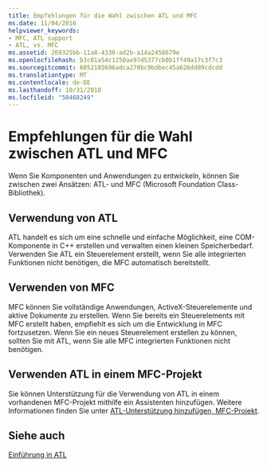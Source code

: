 ```yaml
---
title: Empfehlungen für die Wahl zwischen ATL und MFC
ms.date: 11/04/2016
helpviewer_keywords:
- MFC, ATL support
- ATL, vs. MFC
ms.assetid: 269325bb-11a8-4330-ad2b-a14a2458679e
ms.openlocfilehash: b3c01a54c1250ae97d5377cb0b1ff49a17c3f7c3
ms.sourcegitcommit: 6052185696adca270bc9bdbec45a626dd89cdcdd
ms.translationtype: MT
ms.contentlocale: de-DE
ms.lasthandoff: 10/31/2018
ms.locfileid: "50468249"
---
```

# <a name="recommendations-for-choosing-between-atl-and-mfc"></a>Empfehlungen für die Wahl zwischen ATL und MFC

Wenn Sie Komponenten und Anwendungen zu entwickeln, können Sie zwischen zwei Ansätzen: ATL- und MFC (Microsoft Foundation Class-Bibliothek).

## <a name="using-atl"></a>Verwendung von ATL

ATL handelt es sich um eine schnelle und einfache Möglichkeit, eine COM-Komponente in C++ erstellen und verwalten einen kleinen Speicherbedarf. Verwenden Sie ATL ein Steuerelement erstellt, wenn Sie alle integrierten Funktionen nicht benötigen, die MFC automatisch bereitstellt.

## <a name="using-mfc"></a>Verwenden von MFC

MFC können Sie vollständige Anwendungen, ActiveX-Steuerelemente und aktive Dokumente zu erstellen. Wenn Sie bereits ein Steuerelements mit MFC erstellt haben, empfiehlt es sich um die Entwicklung in MFC fortzusetzen. Wenn Sie ein neues Steuerelement erstellen zu können, sollten Sie mit ATL, wenn Sie alle MFC integrierten Funktionen nicht benötigen.

## <a name="using-atl-in-an-mfc-project"></a>Verwenden ATL in einem MFC-Projekt

Sie können Unterstützung für die Verwendung von ATL in einem vorhandenen MFC-Projekt mithilfe ein Assistenten hinzufügen. Weitere Informationen finden Sie unter [ATL-Unterstützung hinzufügen, MFC-Projekt](../mfc/reference/adding-atl-support-to-your-mfc-project.md).

## <a name="see-also"></a>Siehe auch

[Einführung in ATL](../atl/introduction-to-atl.md)


